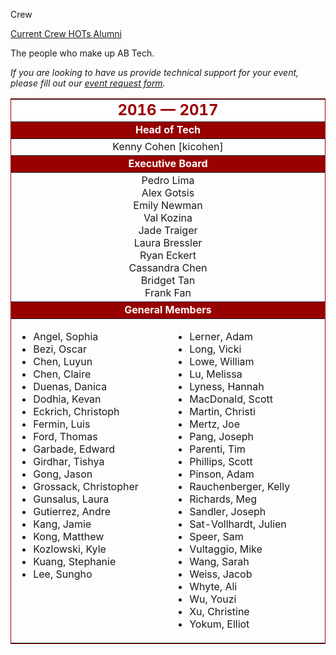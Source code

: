 Crew
<div class = "title-header">
  <p class="text-justify">
    <a href="/crew" class="current"> Current Crew </a>
    <a href="/hots"> HOTs </a>
    <a href="/alumni"> Alumni </a>
  </p>
</div>

The people who make up AB Tech.


<em>If you are looking to have us provide technical support for your
  event, please fill out our [event request form](/request).</em>

<table border="1" rules="rows" cellpadding="4" bordercolor="#990000">
  <tr>
    <td colspan="2" align="center" bgcolor="#FFFFFF" width="500"><FONT
        color="#990000" size="5"><b>2016 &mdash; 2017</b></FONT></td>
  </tr>

  <tr>
    <td colspan="2" align="center" bgcolor="#990000" width="500"><FONT
        color="#FFFFFF"><b>Head of Tech</b></FONT></td>
  </tr>

  <tr>
    <td colspan="2" align="center">Kenny Cohen [kicohen]</td>
  </tr>

  <tr>
    <td colspan="2" align="center" bgcolor="#990000" width="500"><FONT
        color="#FFFFFF"><b>Executive Board</b></FONT></td>
  </tr>

  <tr>
    <td colspan="2" align="center">
      Pedro Lima<br>
      Alex Gotsis<br>
      Emily Newman<br>
      Val Kozina<br>
      Jade Traiger<br>
      Laura Bressler<br>
      Ryan Eckert<br>
      Cassandra Chen<br>
      Bridget Tan<br>
      Frank Fan<br>
    </td>
  </tr>

  <tr>
    <td colspan="2" align="center" bgcolor="#990000" width="500"><FONT
        color="#FFFFFF"><b>General Members</b></FONT></td>
  </tr>

  <tr>
    <td width="230" valign="top">
      <ul>
        <li>Angel, Sophia
        <li>Bezi, Oscar
        <li>Chen, Luyun
        <li>Chen, Claire
        <li>Duenas, Danica
        <li>Dodhia, Kevan
        <li>Eckrich, Christoph
        <li>Fermin, Luis
        <li>Ford, Thomas
        <li>Garbade, Edward
        <li>Girdhar, Tishya
        <li>Gong, Jason
        <li>Grossack, Christopher
        <li>Gunsalus, Laura
        <li>Gutierrez, Andre
        <li>Kang, Jamie
        <li>Kong, Matthew
        <li>Kozlowski, Kyle
        <li>Kuang, Stephanie
        <li>Lee, Sungho
      </ul>
    </td>
    <td width="230" valign="top">
      <ul>
        <li>Lerner, Adam
        <li>Long, Vicki
        <li>Lowe, William
        <li>Lu, Melissa
        <li>Lyness, Hannah
        <li>MacDonald, Scott
        <li>Martin, Christi
        <li>Mertz, Joe
        <li>Pang, Joseph
        <li>Parenti, Tim
        <li>Phillips, Scott
        <li>Pinson, Adam
        <li>Rauchenberger, Kelly
        <li>Richards, Meg
        <li>Sandler, Joseph
        <li>Sat-Vollhardt, Julien
        <li>Speer, Sam
        <li>Vultaggio, Mike
        <li>Wang, Sarah
        <li>Weiss, Jacob
        <li>Whyte, Ali
        <li>Wu, Youzi
        <li>Xu, Christine
        <li>Yokum, Elliot
      </ul>
    </td>
  </tr>
</table>
